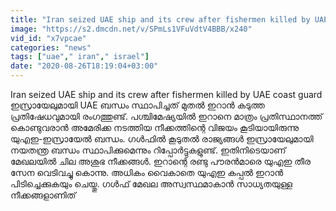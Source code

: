 ```yaml
---
title: "Iran seized UAE ship and its crew after fishermen killed by UAE coast guard Oneindia Malayalam"
image: "https://s2.dmcdn.net/v/SPmLs1VFuVdtV4BBB/x240"
vid_id: "x7vpcae"
categories: "news"
tags: ["uae"," iran"," israel"]
date: "2020-08-26T18:19:04+03:00"
---
```

Iran seized UAE ship and its crew after fishermen killed by UAE coast guard  <br>ഇസ്രായേലുമായി  UAE ബന്ധം സ്ഥാപിച്ചത് മുതല്‍ ഇറാന്‍ കടുത്ത പ്രതിഷേധവുമായി രംഗത്തുണ്ട്. പശ്ചിമേഷ്യയില്‍ ഇറാനെ മാത്രം പ്രതിസ്ഥാനത്ത് കൊണ്ടുവരാന്‍ അമേരിക്ക നടത്തിയ നീക്കത്തിന്റെ വിജയം കൂടിയായിരുന്നു യുഎഇ-ഇസ്രായേല്‍ ബന്ധം. ഗള്‍ഫില്‍ കൂടുതല്‍ രാജ്യങ്ങള്‍ ഇസ്രായേലുമായി നയതന്ത്ര ബന്ധം സ്ഥാപിക്കുമെന്നും റിപ്പോര്‍ട്ടുകളുണ്ട്. ഇതിനിടെയാണ് മേഖലയില്‍ ചില അശുഭ നീക്കങ്ങള്‍. ഇറാന്റെ രണ്ടു പൗരന്‍മാരെ യുഎഇ തീര സേന വെടിവച്ചു കൊന്നു. അധികം വൈകാതെ യുഎഇ കപ്പല്‍ ഇറാന്‍ പിടിച്ചെക്കുകയും ചെയ്തു. ഗള്‍ഫ് മേഖല അസ്വസ്ഥമാകാന്‍ സാധ്യതയുള്ള നീക്കങ്ങളാണിത്
